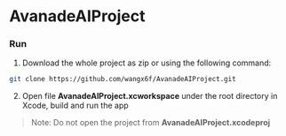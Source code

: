 # AvanadeAIProject
### Run
1. Download the whole project as zip or using the following command:

```bash 
git clone https://github.com/wangx6f/AvanadeAIProject.git
```

2. Open file **AvanadeAIProject.xcworkspace** under the root directory in Xcode, build and run the app
> Note: Do not open the project from **AvanadeAIProject.xcodeproj**
